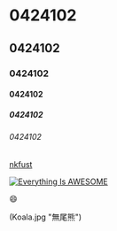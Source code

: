 # 0424102
## 0424102
### 0424102
#### 0424102
##### 0424102
###### 0424102


[nkfust](http://www.nkfust.edu.tw/files/90-1000-22.php)

[![Everything Is AWESOME](https://img.youtube.com/vi/StTqXEQ2l-Y/0.jpg)](https://www.youtube.com/watch?v=StTqXEQ2l-Y "Everything Is AWESOME")


:smile:

(Koala.jpg "無尾熊")
